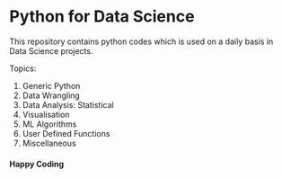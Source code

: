 # Python for Data Science

This repository contains python codes which is used on a daily basis in Data Science projects.

Topics:

1. Generic Python
2. Data Wrangling
3. Data Analysis: Statistical
4. Visualisation
5. ML Algorithms
6. User Defined Functions
7. Miscellaneous

#### Happy Coding

